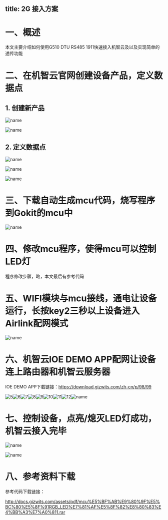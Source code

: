 title: 2G 接入方案
---

# 一、概述

本文主要介绍如何使用G510 DTU RS485 1911快速接入机智云及以及实现简单的透传功能

# 二、在机智云官网创建设备产品，定义数据点

## 1. 创建新产品

![name](/assets/zh-cn/deviceDev/debug/NB_project/NBproject_2.png)

![name](/assets/zh-cn/deviceDev/debug/NB_project/WIFIproject_3.png)

## 2. 定义数据点

![name](/assets/zh-cn/deviceDev/debug/NB_project/WIFIproject_4.png)

![name](/assets/zh-cn/deviceDev/debug/NB_project/WIFIproject_5.png)

![name](/assets/zh-cn/deviceDev/debug/NB_project/WIFIproject_6.png)

# 三、下载自动生成mcu代码，烧写程序到Gokit的mcu中

![name](/assets/zh-cn/deviceDev/debug/NB_project/NBproject_10.png)

# 四、修改mcu程序，使得mcu可以控制LED灯

程序修改步骤，略，本文最后有参考代码

# 五、WIFI模块与mcu接线，通电让设备运行，长按key2三秒以上设备进入Airlink配网模式

![name](/assets/zh-cn/deviceDev/debug/NB_project/WIFIproject_11.png)

# 六、机智云IOE DEMO APP配网让设备连上路由器和机智云服务器

IOE DEMO APP下载链接：https://download.gizwits.com/zh-cn/p/98/99

![5](http://docs.gizwits.com/assets/zh-cn/deviceDev/Onboarding/Esp8266-Airlink/5.png)![6](http://docs.gizwits.com/assets/zh-cn/deviceDev/Onboarding/Esp8266-Airlink/6.png)![7](http://docs.gizwits.com/assets/zh-cn/deviceDev/Onboarding/Esp8266-Airlink/7.png)![8](http://docs.gizwits.com/assets/zh-cn/deviceDev/Onboarding/Esp8266-Airlink/8.png)![9](http://docs.gizwits.com/assets/zh-cn/deviceDev/Onboarding/Esp8266-Airlink/9.png)![10](http://docs.gizwits.com/assets/zh-cn/deviceDev/Onboarding/Esp8266-Airlink/10.png)![11](http://docs.gizwits.com/assets/zh-cn/deviceDev/Onboarding/Esp8266-Airlink/11.png)![12](http://docs.gizwits.com/assets/zh-cn/deviceDev/Onboarding/Esp8266-Airlink/12.png)![name](/assets/zh-cn/deviceDev/debug/NB_project/WIFIproject_16.png)

# 七、控制设备，点亮/熄灭LED灯成功，机智云接入完毕

![name](/assets/zh-cn/deviceDev/debug/NB_project/WIFIproject_14.png)

![name](/assets/zh-cn/deviceDev/debug/NB_project/WIFIproject_15.png)

# 八、参考资料下载

参考代码下载链接：

http://docs.gizwits.com/assets/pdf/mcu%E5%BF%AB%E9%80%9F%E5%BC%80%E5%8F%91RGB_LED%E7%81%AF%E5%8F%82%E8%80%83%E4%BB%A3%E7%A0%811.rar
